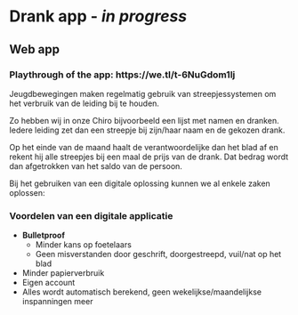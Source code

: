 <h1>Drank app - <em>in progress</em></h1>
<h2>Web app</h2>
<h3>Playthrough of the app: https://we.tl/t-6NuGdom1lj</h3>

<p>Jeugdbewegingen maken regelmatig gebruik van streepjessystemen om het verbruik van de leiding bij te houden.</p>

<p>Zo hebben wij in onze Chiro bijvoorbeeld een lijst met namen en dranken. Iedere leiding zet dan een streepje bij zijn/haar naam en de gekozen drank.</p>
<p>Op het einde van de maand haalt de verantwoordelijke dan het blad af en rekent hij alle streepjes bij een maal de prijs van de drank. Dat bedrag wordt dan afgetrokken van het saldo van de persoon.</p>

<p>Bij het gebruiken van een digitale oplossing kunnen we al enkele zaken oplossen:</p>
<h3 >Voordelen van een digitale applicatie</h3>
<ul>
    <li><strong>Bulletproof</strong>
        <ul>
            <li>Minder kans op foetelaars</li>
            <li>Geen misverstanden door geschrift, doorgestreepd, vuil/nat op het blad</li>
        </ul>
    </li>
    <li>Minder papierverbruik</li>
    <li>Eigen account</li>
    <li>Alles wordt automatisch berekend, geen wekelijkse/maandelijkse inspanningen meer</li>
</ul>
